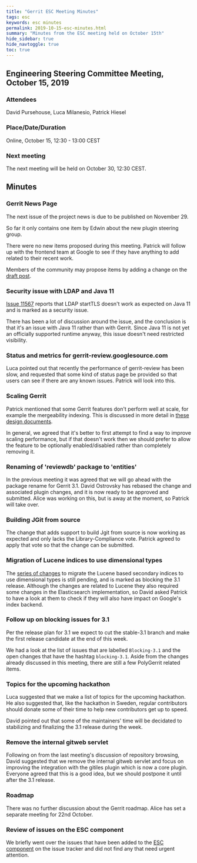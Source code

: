 ```yaml
---
title: "Gerrit ESC Meeting Minutes"
tags: esc
keywords: esc minutes
permalink: 2019-10-15-esc-minutes.html
summary: "Minutes from the ESC meeting held on October 15th"
hide_sidebar: true
hide_navtoggle: true
toc: true
---
```


## Engineering Steering Committee Meeting, October 15, 2019

### Attendees

David Pursehouse, Luca Milanesio, Patrick Hiesel

### Place/Date/Duration

Online, October 15, 12:30 - 13:00 CEST

### Next meeting

The next meeting will be held on October 30, 12:30 CEST.

## Minutes

### Gerrit News Page

The next issue of the project news is due to be published on November 29.

So far it only contains one item by Edwin about the new plugin steering
group.

There were no new items proposed during this meeting. Patrick will
follow up with the frontend team at Google to see if they have anything
to add related to their recent work.

Members of the community may propose items by adding a change on the
[draft post](https://gerrit-review.googlesource.com/c/homepage/+/239186).

### Security issue with LDAP and Java 11

[Issue 11567](https://bugs.chromium.org/p/gerrit/issues/detail?id=11567)
reports that LDAP startTLS doesn't work as expected on Java 11 and is
marked as a security issue.

There has been a lot of discussion around the issue, and the conclusion
is that it's an issue with Java 11 rather than with Gerrit. Since Java 11
is not yet an officially supported runtime anyway, this issue doesn't
need restricted visibility.

### Status and metrics for gerrit-review.googlesource.com

Luca pointed out that recently the performance of gerrit-review has been
slow, and requested that some kind of status page be provided so that users
can see if there are any known issues.  Patrick will look into this.

### Scaling Gerrit

Patrick mentioned that some Gerrit features don't perform well at scale,
for example the mergeability indexing. This is discussed in more detail
in [these design documents](https://gerrit-review.googlesource.com/q/topic:indexing-mergeable).

In general, we agreed that it's better to first attempt to find a way to
improve scaling performance, but if that doesn't work then we should
prefer to allow the feature to be optionally enabled/disabled rather than
completely removing it.

### Renaming of 'reviewdb' package to 'entities'

In the previous meeting it was agreed that we will go ahead with the
package rename for Gerrit 3.1.  David Ostrovsky has rebased the change
and associated plugin changes, and it is now ready to be approved and
submitted. Alice was working on this, but is away at the moment, so
Patrick will take over.

### Building JGit from source

The change that adds support to build Jgit from source is now working
as expected and only lacks the Library-Compliance vote. Patrick agreed
to apply that vote so that the change can be submitted.

### Migration of Lucene indices to use dimensional types

The [series of changes](https://gerrit-review.googlesource.com/q/topic:lucene-dimensional-numeric-types)
to migrate the Lucene based secondary indices to use dimensional types
is still pending, and is marked as blocking the 3.1 release. Although
the changes are related to Lucene they also required some changes in the
Elasticsearch implementation, so David asked Patrick to have a look at
them to check if they will also have impact on Google's index backend.

### Follow up on blocking issues for 3.1

Per the release plan for 3.1 we expect to cut the stable-3.1 branch and
make the first release candidate at the end of this week.

We had a look at the list of issues that are labelled `Blocking-3.1` and
the open changes that have the hashtag `blocking-3.1`. Aside from the changes
already discussed in this meeting, there are still a few PolyGerrit related
items.

### Topics for the upcoming hackathon

Luca suggested that we make a list of topics for the upcoming hackathon. He
also suggested that, like the hackathon in Sweden, regular contributors
should donate some of their time to help new contributors get up to speed.

David pointed out that some of the maintainers' time will be decidated to
stabilizing and finalizing the 3.1 release during the week.

### Remove the internal gitweb servlet

Following on from the last meeting's discussion of repository browsing,
David suggested that we remove the internal gitweb servlet and focus on
improving the integration with the gitiles plugin which is now a core
plugin. Everyone agreed that this is a good idea, but we should postpone
it until after the 3.1 release.

### Roadmap

There was no further discussion about the Gerrit roadmap. Alice has set
a separate meeting for 22nd October.

### Review of issues on the ESC component

We briefly went over the issues that have been added to the
[ESC component](https://issues.gerritcodereview.com/issues?q=status:open%20componentid:1371029)
on the issue tracker and did not find any that need urgent attention.
